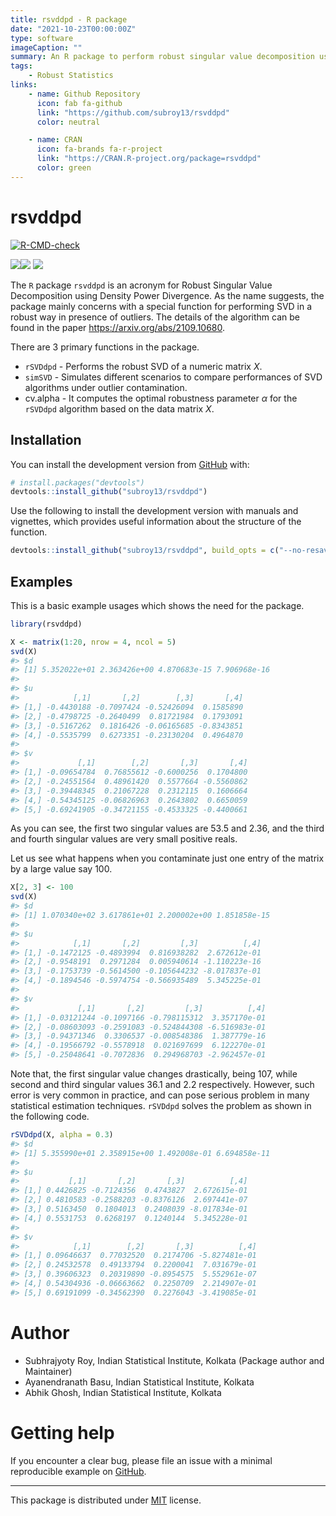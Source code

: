```yaml
---
title: rsvddpd - R package
date: "2021-10-23T00:00:00Z"
type: software
imageCaption: ""
summary: An R package to perform robust singular value decomposition using minimum density power divergence estimator
tags:
    - Robust Statistics
links:
    - name: Github Repository
      icon: fab fa-github
      link: "https://github.com/subroy13/rsvddpd"
      color: neutral

    - name: CRAN
      icon: fa-brands fa-r-project
      link: "https://CRAN.R-project.org/package=rsvddpd"
      color: green
---
```



# rsvddpd

<!-- badges: start -->

[![R-CMD-check](https://github.com/subroy13/rsvddpd/workflows/R-CMD-check/badge.svg)](https://github.com/subroy13/rsvddpd/actions) 

[![](https://cranlogs.r-pkg.org/badges/grand-total/rsvddpd)](https://cran.r-project.org/package=rsvddpd)[![](https://cranlogs.r-pkg.org/badges/rsvddpd)](https://cran.r-project.org/package=rsvddpd) [![](https://cranlogs.r-pkg.org/badges/last-day/rsvddpd)](https://cran.r-project.org/package=rsvddpd)

<!-- badges: end -->

The `R` package `rsvddpd` is an acronym for Robust Singular Value
Decomposition using Density Power Divergence. As the name suggests, the
package mainly concerns with a special function for performing SVD in a
robust way in presence of outliers. The details of the algorithm can be
found in the paper <https://arxiv.org/abs/2109.10680>.

There are 3 primary functions in the package.

-   `rSVDdpd` - Performs the robust SVD of a numeric matrix *X*.
-   `simSVD` - Simulates different scenarios to compare performances of
    SVD algorithms under outlier contamination.
-   cv.alpha - It computes the optimal robustness parameter *α* for the
    `rSVDdpd` algorithm based on the data matrix *X*.

## Installation

You can install the development version from
[GitHub](https://github.com/subroy13/rsvddpd) with:

``` r
# install.packages("devtools")
devtools::install_github("subroy13/rsvddpd")
```

Use the following to install the development version with manuals and
vignettes, which provides useful information about the structure of the
function.

``` r
devtools::install_github("subroy13/rsvddpd", build_opts = c("--no-resave-data"), build_manual = TRUE, build_vignettes = TRUE)
```

## Examples

This is a basic example usages which shows the need for the package.

``` r
library(rsvddpd)

X <- matrix(1:20, nrow = 4, ncol = 5)
svd(X)
#> $d
#> [1] 5.352022e+01 2.363426e+00 4.870683e-15 7.906968e-16
#> 
#> $u
#>            [,1]       [,2]        [,3]       [,4]
#> [1,] -0.4430188 -0.7097424 -0.52426094  0.1585890
#> [2,] -0.4798725 -0.2640499  0.81721984  0.1793091
#> [3,] -0.5167262  0.1816426 -0.06165685 -0.8343851
#> [4,] -0.5535799  0.6273351 -0.23130204  0.4964870
#> 
#> $v
#>             [,1]        [,2]       [,3]       [,4]
#> [1,] -0.09654784  0.76855612 -0.6000256  0.1704800
#> [2,] -0.24551564  0.48961420  0.5577664 -0.5560862
#> [3,] -0.39448345  0.21067228  0.2312115  0.1606664
#> [4,] -0.54345125 -0.06826963  0.2643802  0.6650059
#> [5,] -0.69241905 -0.34721155 -0.4533325 -0.4400661
```

As you can see, the first two singular values are 53.5 and 2.36, and the
third and fourth singular values are very small positive reals.

Let us see what happens when you contaminate just one entry of the
matrix by a large value say 100.

``` r
X[2, 3] <- 100
svd(X)
#> $d
#> [1] 1.070340e+02 3.617861e+01 2.200002e+00 1.851858e-15
#> 
#> $u
#>            [,1]       [,2]         [,3]          [,4]
#> [1,] -0.1472125 -0.4893994  0.816938282  2.672612e-01
#> [2,] -0.9548191  0.2971284  0.005940614 -1.110223e-16
#> [3,] -0.1753739 -0.5614500 -0.105644232 -8.017837e-01
#> [4,] -0.1894546 -0.5974754 -0.566935489  5.345225e-01
#> 
#> $v
#>             [,1]       [,2]         [,3]          [,4]
#> [1,] -0.03121244 -0.1097166 -0.798115312  3.357170e-01
#> [2,] -0.08603093 -0.2591083 -0.524844308 -6.516983e-01
#> [3,] -0.94371346  0.3306537 -0.008548386  1.387779e-16
#> [4,] -0.19566792 -0.5578918  0.021697699  6.122270e-01
#> [5,] -0.25048641 -0.7072836  0.294968703 -2.962457e-01
```

Note that, the first singular value changes drastically, being 107,
while second and third singular values 36.1 and 2.2 respectively.
However, such error is very common in practice, and can pose serious
problem in many statistical estimation techniques. `rSVDdpd` solves the
problem as shown in the following code.

``` r
rSVDdpd(X, alpha = 0.3)
#> $d
#> [1] 5.355990e+01 2.358915e+00 1.492008e-01 6.694858e-11
#> 
#> $u
#>           [,1]       [,2]       [,3]          [,4]
#> [1,] 0.4426825 -0.7124356  0.4743827  2.672615e-01
#> [2,] 0.4810583 -0.2588203 -0.8376126  2.697441e-07
#> [3,] 0.5163450  0.1804013  0.2408039 -8.017834e-01
#> [4,] 0.5531753  0.6268197  0.1240144  5.345228e-01
#> 
#> $v
#>            [,1]        [,2]       [,3]          [,4]
#> [1,] 0.09646637  0.77032520  0.2174706 -5.827481e-01
#> [2,] 0.24532578  0.49133794  0.2200041  7.031679e-01
#> [3,] 0.39606323  0.20319890 -0.8954575  5.552961e-07
#> [4,] 0.54304936 -0.06663662  0.2250709  2.214907e-01
#> [5,] 0.69191099 -0.34562390  0.2276043 -3.419085e-01
```

# Author

-   Subhrajyoty Roy, Indian Statistical Institute, Kolkata (Package
    author and Maintainer)
-   Ayanendranath Basu, Indian Statistical Institute, Kolkata
-   Abhik Ghosh, Indian Statistical Institute, Kolkata

# Getting help

If you encounter a clear bug, please file an issue with a minimal
reproducible example on
[GitHub](https://github.com/subroy13/rsvddpd/issues).

------------------------------------------------------------------------

This package is distributed under
[MIT](https://github.com/subroy13/rsvddpd/blob/master/LICENSE.md)
license.
